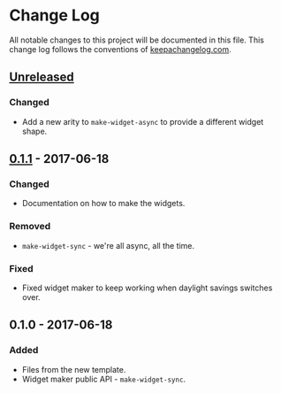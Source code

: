 # Change Log
All notable changes to this project will be documented in this file. This change log follows the conventions of [keepachangelog.com](http://keepachangelog.com/).

## [Unreleased]
### Changed
- Add a new arity to `make-widget-async` to provide a different widget shape.

## [0.1.1] - 2017-06-18
### Changed
- Documentation on how to make the widgets.

### Removed
- `make-widget-sync` - we're all async, all the time.

### Fixed
- Fixed widget maker to keep working when daylight savings switches over.

## 0.1.0 - 2017-06-18
### Added
- Files from the new template.
- Widget maker public API - `make-widget-sync`.

[Unreleased]: https://github.com/your-name/project-euler/compare/0.1.1...HEAD
[0.1.1]: https://github.com/your-name/project-euler/compare/0.1.0...0.1.1
